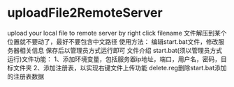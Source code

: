 # uploadFile2RemoteServer
upload your local file to remote server by right click filename
文件解压到某个位置就不要动了，最好不要包含中文路径
使用方法：
编辑start.bat文件，修改服务器相关信息
保存后以管理员方式运行即可
文件介绍
start.bat(须以管理员方式运行)文件功能：
1、添加环境变量，包括服务器ip地址，端口，用户名，密码，目标文件夹
2、添加注册表，以实现右键文件上传功能
delete.reg删除start.bat添加的注册表数据


